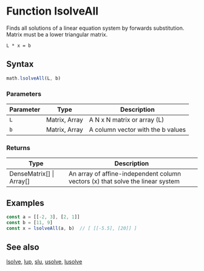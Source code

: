 <!-- Note: This file is automatically generated from source code comments. Changes made in this file will be overridden. -->

# Function lsolveAll

Finds all solutions of a linear equation system by forwards substitution. Matrix must be a lower triangular matrix.

`L * x = b`


## Syntax

```js
math.lsolveAll(L, b)
```

### Parameters

Parameter | Type | Description
--------- | ---- | -----------
`L` | Matrix, Array | A N x N matrix or array (L)
`b` | Matrix, Array | A column vector with the b values

### Returns

Type | Description
---- | -----------
DenseMatrix[] &#124; Array[] | An array of affine-independent column vectors (x) that solve the linear system


## Examples

```js
const a = [[-2, 3], [2, 1]]
const b = [11, 9]
const x = lsolveAll(a, b)  // [ [[-5.5], [20]] ]
```


## See also

[lsolve](lsolve.md),
[lup](lup.md),
[slu](slu.md),
[usolve](usolve.md),
[lusolve](lusolve.md)
